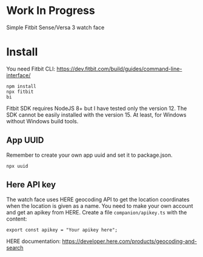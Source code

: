 # Work In Progress
Simple Fitbit Sense/Versa 3 watch face

# Install
You need Fitbit CLI:
https://dev.fitbit.com/build/guides/command-line-interface/

```
npm install
npx fitbit
bi
```

Fitbit SDK requires NodeJS 8+ but I have tested only the version 12. The SDK cannot
be easily installed with the version 15. At least, for Windows without Windows build tools.

## App UUID
Remember to create your own app uuid and set it to package.json.
```
npx uuid
```

## Here API key
The watch face uses HERE geocoding API to get the location coordinates when the location
is given as a name. You need to make your own account and get an apikey from HERE. Create
a file `companion/apikey.ts` with the content:
```
export const apikey = "Your apikey here";
```
HERE documentation: https://developer.here.com/products/geocoding-and-search

